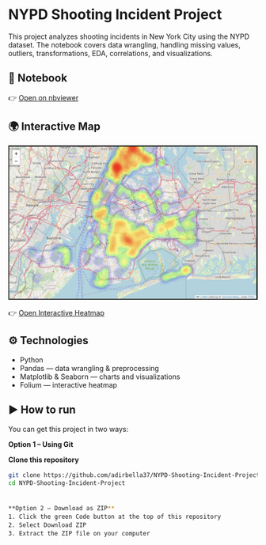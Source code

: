 # NYPD Shooting Incident Project

This project analyzes shooting incidents in New York City using the NYPD dataset.
The notebook covers data wrangling, handling missing values, outliers, transformations, EDA, correlations, and visualizations.

## 📓 Notebook
👉 [Open on nbviewer](https://nbviewer.org/url/raw.githubusercontent.com/adirbella37/NYPD-Shooting-Incident-Project/main/NYPD_Shooting_Incident_Project.ipynb)

## 🌍 Interactive Map
![Heatmap preview](images/heatmap_preview.png)

👉 [Open Interactive Heatmap](https://adirbella37.github.io/NYPD-Shooting-Incident-Project/heatmap.html)

## ⚙️ Technologies
- Python 
- Pandas — data wrangling & preprocessing
- Matplotlib & Seaborn — charts and visualizations
- Folium — interactive heatmap 

## ▶️ How to run

You can get this project in two ways:

   **Option 1 – Using Git**

   **Clone this repository**
   
   ```bash
   git clone https://github.com/adirbella37/NYPD-Shooting-Incident-Project.git
   cd NYPD-Shooting-Incident-Project


   **Option 2 – Download as ZIP**
   1. Click the green Code button at the top of this repository
   2. Select Download ZIP
   3. Extract the ZIP file on your computer


